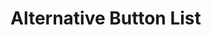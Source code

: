 <script lang="ts" setup>
import AlternativeButtonList from '/components/AlternativeButtonList.vue'
</script>

# Alternative Button List

<AlternativeButtonList :list="[{name: 'Item 1'}]" />
